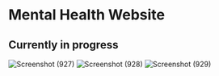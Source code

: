 # Mental Health Website
## Currently in progress
![Screenshot (927)](https://github.com/hanishtharwani123/Serene-Mental/assets/104623869/7643fac3-24d7-45a0-9600-1c0f8175c316)
![Screenshot (928)](https://github.com/hanishtharwani123/Serene-Mental/assets/104623869/e6094692-10f6-4149-8ed6-5f70345bead1)
![Screenshot (929)](https://github.com/hanishtharwani123/Serene-Mental/assets/104623869/36c558ee-ab13-4bf4-992d-5f87c6ce24fd)
